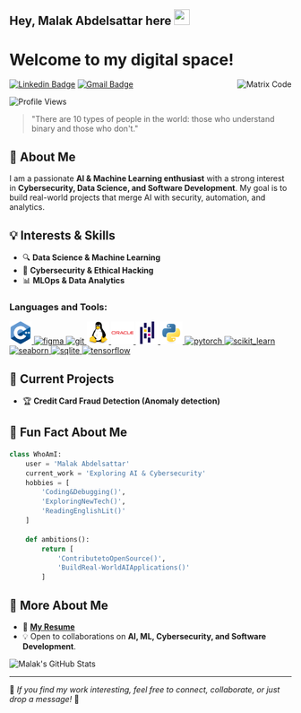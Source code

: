 ## Hey, Malak Abdelsattar here <img src="https://media.giphy.com/media/hvRJCLFzcasrR4ia7z/giphy.gif" width="28px" height="28px">

<h1>Welcome to my digital space!</h1> 

<img src = 'https://github.com/MarikIshtar007/MarikIshtar007/blob/master/images/matrix.gif' alt = 'Matrix Code' align='right'/>

[![Linkedin Badge](https://img.shields.io/badge/-malakabdelsattar-blue?style=flat-square&logo=Linkedin&logoColor=white&link=linkedin.com/in/malak-abdelsattar-94068630b)](linkedin.com/in/malak-abdelsattar-94068630b) [![Gmail Badge](https://img.shields.io/badge/-malak.abdelsattar.aboulila@gmail.com-c14438?style=flat-square&logo=Gmail&logoColor=white&link=mailto:malak.abdelsattar.aboulila@gmail.com)](mailto:asterp04@gmail.com) 

<p align="left"> <img src="https://komarev.com/ghpvc/?username=stargalaxyy" alt="Profile Views" /> </p>

> "There are 10 types of people in the world: those who understand binary and those who don't."

## 🚀 About Me
I am a passionate **AI & Machine Learning enthusiast** with a strong interest in **Cybersecurity, Data Science, and Software Development**. My goal is to build real-world projects that merge AI with security, automation, and analytics.

## 💡 Interests & Skills
- 🔍 **Data Science & Machine Learning**
- 🔐 **Cybersecurity & Ethical Hacking**
- 📊 **MLOps & Data Analytics**

<h3 align="left">Languages and Tools:</h3>
<p align="left"> <a href="https://www.w3schools.com/cpp/" target="_blank" rel="noreferrer"> <img src="https://raw.githubusercontent.com/devicons/devicon/master/icons/cplusplus/cplusplus-original.svg" alt="cplusplus" width="40" height="40"/> </a> <a href="https://www.figma.com/" target="_blank" rel="noreferrer"> <img src="https://www.vectorlogo.zone/logos/figma/figma-icon.svg" alt="figma" width="40" height="40"/> </a> <a href="https://git-scm.com/" target="_blank" rel="noreferrer"> <img src="https://www.vectorlogo.zone/logos/git-scm/git-scm-icon.svg" alt="git" width="40" height="40"/> </a> <a href="https://www.linux.org/" target="_blank" rel="noreferrer"> <img src="https://raw.githubusercontent.com/devicons/devicon/master/icons/linux/linux-original.svg" alt="linux" width="40" height="40"/> </a> <a href="https://www.oracle.com/" target="_blank" rel="noreferrer"> <img src="https://raw.githubusercontent.com/devicons/devicon/master/icons/oracle/oracle-original.svg" alt="oracle" width="40" height="40"/> </a> <a href="https://pandas.pydata.org/" target="_blank" rel="noreferrer"> <img src="https://raw.githubusercontent.com/devicons/devicon/2ae2a900d2f041da66e950e4d48052658d850630/icons/pandas/pandas-original.svg" alt="pandas" width="40" height="40"/> </a> <a href="https://www.python.org" target="_blank" rel="noreferrer"> <img src="https://raw.githubusercontent.com/devicons/devicon/master/icons/python/python-original.svg" alt="python" width="40" height="40"/> </a> <a href="https://pytorch.org/" target="_blank" rel="noreferrer"> <img src="https://www.vectorlogo.zone/logos/pytorch/pytorch-icon.svg" alt="pytorch" width="40" height="40"/> </a> <a href="https://scikit-learn.org/" target="_blank" rel="noreferrer"> <img src="https://upload.wikimedia.org/wikipedia/commons/0/05/Scikit_learn_logo_small.svg" alt="scikit_learn" width="40" height="40"/> </a> <a href="https://seaborn.pydata.org/" target="_blank" rel="noreferrer"> <img src="https://seaborn.pydata.org/_images/logo-mark-lightbg.svg" alt="seaborn" width="40" height="40"/> </a> <a href="https://www.sqlite.org/" target="_blank" rel="noreferrer"> <img src="https://www.vectorlogo.zone/logos/sqlite/sqlite-icon.svg" alt="sqlite" width="40" height="40"/> </a> <a href="https://www.tensorflow.org" target="_blank" rel="noreferrer"> <img src="https://www.vectorlogo.zone/logos/tensorflow/tensorflow-icon.svg" alt="tensorflow" width="40" height="40"/> </a> </p>

## 📌 Current Projects
- 🏆 **Credit Card Fraud Detection (Anomaly detection)**

## 📜 Fun Fact About Me
```python
class WhoAmI:
    user = 'Malak Abdelsattar'
    current_work = 'Exploring AI & Cybersecurity'
    hobbies = [
        'Coding&Debugging()',
        'ExploringNewTech()',
        'ReadingEnglishLit()'
    ]
    
    def ambitions():
        return [
            'ContributetoOpenSource()',
            'BuildReal-WorldAIApplications()'
        ]
```

## 📄 More About Me
- 🔗 **[My Resume]()**
- 💡 Open to collaborations on **AI, ML, Cybersecurity, and Software Development**.

![Malak's GitHub Stats](https://github-readme-stats.vercel.app/api?username=stargalaxyy&show_icons=true&hide=[%22issues%22])

---
🔗 *If you find my work interesting, feel free to connect, collaborate, or just drop a message!* 🚀

 
 
